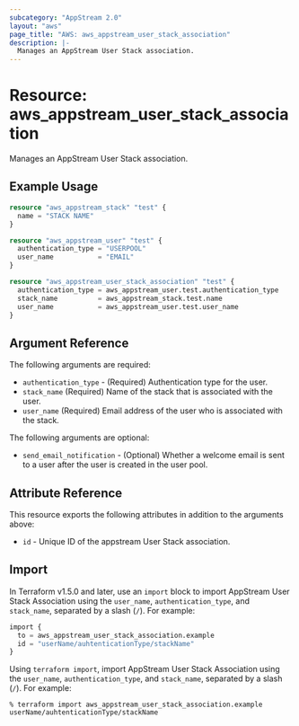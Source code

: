 ```yaml
---
subcategory: "AppStream 2.0"
layout: "aws"
page_title: "AWS: aws_appstream_user_stack_association"
description: |-
  Manages an AppStream User Stack association.
---
```


# Resource: aws_appstream_user_stack_association

Manages an AppStream User Stack association.

## Example Usage

```terraform
resource "aws_appstream_stack" "test" {
  name = "STACK NAME"
}

resource "aws_appstream_user" "test" {
  authentication_type = "USERPOOL"
  user_name           = "EMAIL"
}

resource "aws_appstream_user_stack_association" "test" {
  authentication_type = aws_appstream_user.test.authentication_type
  stack_name          = aws_appstream_stack.test.name
  user_name           = aws_appstream_user.test.user_name
}
```

## Argument Reference

The following arguments are required:

* `authentication_type` - (Required) Authentication type for the user.
* `stack_name` (Required) Name of the stack that is associated with the user.
* `user_name` (Required) Email address of the user who is associated with the stack.

The following arguments are optional:

* `send_email_notification` - (Optional) Whether a welcome email is sent to a user after the user is created in the user pool.

## Attribute Reference

This resource exports the following attributes in addition to the arguments above:

* `id` - Unique ID of the appstream User Stack association.

## Import

In Terraform v1.5.0 and later, use an `import` block to import AppStream User Stack Association using the `user_name`, `authentication_type`, and `stack_name`, separated by a slash (`/`). For example:

```terraform
import {
  to = aws_appstream_user_stack_association.example
  id = "userName/auhtenticationType/stackName"
}
```

Using `terraform import`, import AppStream User Stack Association using the `user_name`, `authentication_type`, and `stack_name`, separated by a slash (`/`). For example:

```console
% terraform import aws_appstream_user_stack_association.example userName/auhtenticationType/stackName
```

